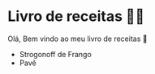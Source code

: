 # Livro de receitas :man_cook:

Olá, Bem vindo ao meu livro de receitas :shallow_pan_of_food:

- Strogonoff de Frango
- Pavê